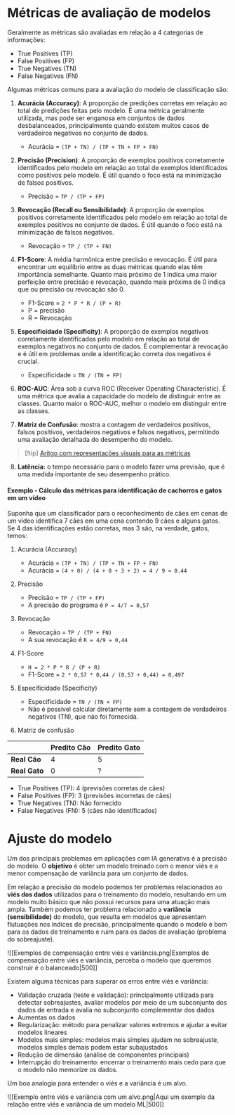 # Métricas de avaliação de modelos

Geralmente as métricas são avaliadas em relação a 4 categorias de informações:

- True Positives (TP)
- False Positives (FP)
- True Negatives (TN)
- False Negatives (FN)

Algumas métricas comuns para a avaliação do modelo de classificação são:

1. **Acurácia (Accuracy)**: A proporção de predições corretas em relação ao total de predições feitas pelo modelo. É uma métrica geralmente utilizada, mas pode ser enganosa em conjuntos de dados desbalanceados, principalmente quando existem muitos casos de verdadeiros negativos no conjunto de dados.
	- Acurácia = `(TP + TN) / (TP + TN + FP + FN)`
    
2. **Precisão (Precision)**: A proporção de exemplos positivos corretamente identificados pelo modelo em relação ao total de exemplos identificados como positivos pelo modelo. É útil quando o foco está na minimização de falsos positivos.
	- Precisão = `TP / (TP + FP)`
    
3. **Revocação (Recall ou Sensibilidade)**: A proporção de exemplos positivos corretamente identificados pelo modelo em relação ao total de exemplos positivos no conjunto de dados. É útil quando o foco está na minimização de falsos negativos.
	- Revocação = `TP / (TP + FN)`
    
4. **F1-Score**: A média harmônica entre precisão e revocação. É útil para encontrar um equilíbrio entre as duas métricas quando elas têm importância semelhante. Quanto mais próximo de 1 indica uma maior perfeição entre precisão e revocação, quando mais próxima de 0 indica que ou precisão ou revocação são 0.
	- F1-Score = `2 * P * R / (P + R)`
	- P = precisão
	- R = Revocação
    
5. **Especificidade (Specificity)**: A proporção de exemplos negativos corretamente identificados pelo modelo em relação ao total de exemplos negativos no conjunto de dados. É complementar à revocação e é útil em problemas onde a identificação correta dos negativos é crucial.
	- Especificidade = `TN / (TN + FP)`
    
6. **ROC-AUC**: Área sob a curva ROC (Receiver Operating Characteristic). É uma métrica que avalia a capacidade do modelo de distinguir entre as classes. Quanto maior o ROC-AUC, melhor o modelo em distinguir entre as classes.
    
7. **Matriz de Confusão**: mostra a contagem de verdadeiros positivos, falsos positivos, verdadeiros negativos e falsos negativos, permitindo uma avaliação detalhada do desempenho do modelo.

> [!tip] [Aritgo com representações visuais para as métricas](https://www.evidentlyai.com/classification-metrics/accuracy-precision-recall)

8. **Latência:** o tempo necessário para o modelo fazer uma previsão, que é uma medida importante de seu desempenho prático.
#### Exemplo - Cálculo das métricas para identificação de cachorros e gatos em um vídeo

Suponha que um classificador para o reconhecimento de cães em cenas de um vídeo identifica 7 cães em uma cena contendo 9 cães e alguns gatos. Se 4 das identificações estão corretas, mas 3 são, na verdade, gatos, temos:

1. Acurácia (Accuracy)
    - Acurácia = `(TP + TN) / (TP + TN + FP + FN)`
    - Acurácia = `(4 + 0) / (4 + 0 + 3 + 2) = 4 / 9 ≈ 0.44`
2. Precisão
	- Precisão = `TP / (TP + FP)`
	- A precisão do programa é `P = 4/7 = 0,57` 
3. Revocação
	- Revocação = `TP / (TP + FN)`
	- A sua revocação é `R = 4/9 = 0,44`
4. F1-Score
	- `H = 2 * P * R / (P + R)`
	- F1-Score = `2 * 0,57 * 0,44 / (0,57 + 0,44) = 0,497`
5. Especificidade (Specificity)
    - Especificidade = `TN / (TN + FP)`
    - Não é possível calcular diretamente sem a contagem de verdadeiros negativos (TN), que não foi fornecida.

6. Matriz de confusão

|               | Predito Cão | Predito Gato |
| ------------- | ----------- | ------------ |
| **Real Cão**  | 4           | 5            |
| **Real Gato** | 0           | ?            |

- True Positives (TP): 4 (previsões corretas de cães)
- False Positives (FP): 3 (previsões incorretas de cães)
- True Negatives (TN): Não fornecido
- False Negatives (FN): 5 (cães não identificados)

# Ajuste do modelo

Um dos principais problemas em aplicações com IA generativa é a precisão do modelo. O **objetivo** é obter um modelo treinado com o menor viés e a menor compensação de variância para um conjunto de dados.
 
Em relação a precisão do modelo podemos ter problemas relacionados ao **viés dos dados** utilizados para o treinamento do modelo, resultando em um modelo muito básico que não possui recursos para uma atuação mais ampla. Também podemos ter problema relacionado a **variância (sensibilidade)** do modelo, que resulta em modelos que apresentam flutuações nos índices de precisão, principalmente quando o modelo é bom para os dados de treinamento e ruim para os dados de avaliação (problema do sobreajuste). 


![[Exemplos de compensação entre viés e variância.png|Exemplos de compensação entre viés e variância, perceba o modelo que queremos construir é o balanceado|500]]

Existem alguma técnicas para superar os erros entre viés e variância:

- Validação cruzada (teste e validação): principalmente utilizada para detectar sobreajustes, avaliar modelos por meio de um subconjunto dos dados de entrada e avalia no subconjunto complementar dos dados
- Aumentas os dados
- Regularização: método para penalizar valores extremos e ajudar a evitar modelos lineares
- Modelos mais simples: modelos mais simples ajudam no sobreajuste, modelos simples demais podem estar subajustados
- Redução de dimensão (análise de componentes principais)
- Interrupção do treinamento: encerrar o treinamento mais cedo para que o modelo não memorize os dados.

Um boa analogia para entender o viés e a variância é um alvo.

![[Exemplo entre viés e variância com  um alvo.png|Aqui um exemplo da relação entre viés e variância de um modelo ML|500]]

